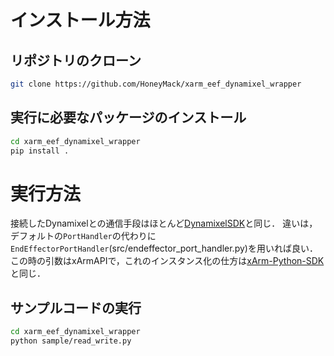 # インストール方法
## リポジトリのクローン
```bash
git clone https://github.com/HoneyMack/xarm_eef_dynamixel_wrapper
```

## 実行に必要なパッケージのインストール
```bash
cd xarm_eef_dynamixel_wrapper
pip install .
```

# 実行方法
接続したDynamixelとの通信手段はほとんど[DynamixelSDK](https://github.com/ROBOTIS-GIT/DynamixelSDK/tree/main/python)と同じ．
違いは，デフォルトの`PortHandler`の代わりに`EndEffectorPortHandler`(src/endeffector_port_handler.py)を用いれば良い．
この時の引数はxArmAPIで，これのインスタンス化の仕方は[xArm-Python-SDK](https://github.com/xArm-Developer/xArm-Python-SDK)と同じ．

## サンプルコードの実行
```bash
cd xarm_eef_dynamixel_wrapper
python sample/read_write.py
```
